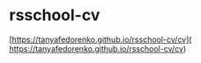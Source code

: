 # rsschool-cv
[https://tanyafedorenko.github.io/rsschool-cv/cv]( https://tanyafedorenko.github.io/rsschool-cv/cv)